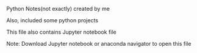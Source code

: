 Python Notes(not exactly) created by me

Also, included some python projects

This file also contains Jupyter notebook file 

Note: Download Jupyter notebook or anaconda navigator to open this file
